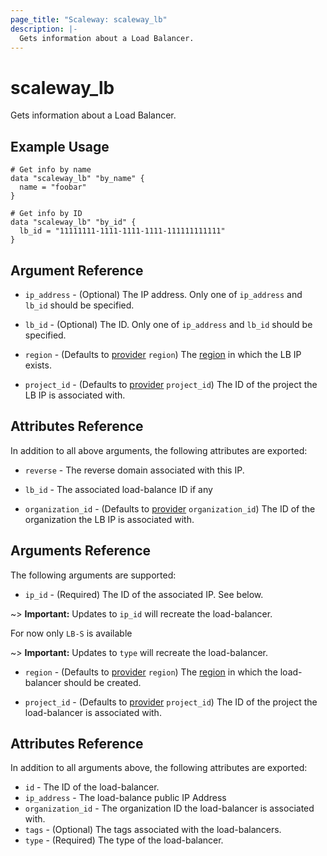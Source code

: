 ```yaml
---
page_title: "Scaleway: scaleway_lb"
description: |-
  Gets information about a Load Balancer.
---
```


# scaleway_lb

Gets information about a Load Balancer.

## Example Usage

```hcl
# Get info by name
data "scaleway_lb" "by_name" {
  name = "foobar"
}

# Get info by ID
data "scaleway_lb" "by_id" {
  lb_id = "11111111-1111-1111-1111-111111111111"
}
```

## Argument Reference

- `ip_address` - (Optional) The IP address.
  Only one of `ip_address` and `lb_id` should be specified.

- `lb_id` - (Optional) The ID.
  Only one of `ip_address` and `lb_id` should be specified.

- `region` - (Defaults to [provider](../index.md#region) `region`) The [region](../guides/regions_and_zones.md#zones) in which the LB IP exists.

- `project_id` - (Defaults to [provider](../index.md#project_id) `project_id`) The ID of the project the LB IP is associated with.

## Attributes Reference

In addition to all above arguments, the following attributes are exported:

- `reverse` - The reverse domain associated with this IP.

- `lb_id` - The associated load-balance ID if any

- `organization_id` - (Defaults to [provider](../index.md#organization_id) `organization_id`) The ID of the organization the LB IP is associated with.


## Arguments Reference

The following arguments are supported:

- `ip_id` - (Required) The ID of the associated IP. See below.

~> **Important:** Updates to `ip_id` will recreate the load-balancer.

  For now only `LB-S` is available

~> **Important:** Updates to `type` will recreate the load-balancer.


- `region` - (Defaults to [provider](../index.md#region) `region`) The [region](../guides/regions_and_zones.md#regions) in which the load-balancer should be created.


- `project_id` - (Defaults to [provider](../index.md#project_id) `project_id`) The ID of the project the load-balancer is associated with.

## Attributes Reference

In addition to all arguments above, the following attributes are exported:

- `id` - The ID of the load-balancer.
- `ip_address` -  The load-balance public IP Address
- `organization_id` - The organization ID the load-balancer is associated with.
- `tags` - (Optional) The tags associated with the load-balancers.
- `type` - (Required) The type of the load-balancer.

